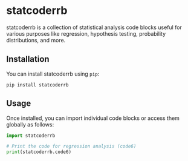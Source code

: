 # statcoderrb

statcoderrb is a collection of statistical analysis code blocks useful for various purposes like regression, hypothesis testing, probability distributions, and more.

## Installation

You can install statcoderrb using `pip`:

```
pip install statcoderrb
```

## Usage

Once installed, you can import individual code blocks or access them globally as follows:

```python
import statcoderrb

# Print the code for regression analysis (code6)
print(statcoderrb.code6)
```
